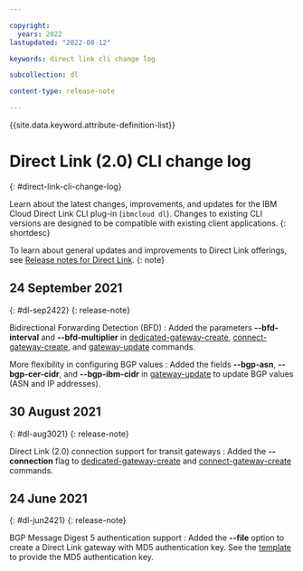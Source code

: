 ```yaml
---

copyright:
  years: 2022
lastupdated: "2022-08-12"

keywords: direct link cli change log

subcollection: dl

content-type: release-note

---
```


{{site.data.keyword.attribute-definition-list}}

# Direct Link (2.0) CLI change log
{: #direct-link-cli-change-log}

Learn about the latest changes, improvements, and updates for the IBM Cloud Direct Link CLI plug-in (`ibmcloud dl`). Changes to existing CLI versions are designed to be compatible with existing client applications.
{: shortdesc}

To learn about general updates and improvements to Direct Link offerings, see [Release notes for Direct Link](/docs/dl?topic=dl-direct-link-release-notes).
{: note}

## 24 September 2021
{: #dl-sep2422}
{: release-note}

Bidirectional Forwarding Detection (BFD)
:    Added the parameters **--bfd-interval** and **--bfd-multiplier** in [dedicated-gateway-create](/docs/dl?topic=dl-cli-plugin-dl-cli#create-dedicated-gateway), [connect-gateway-create](/docs/dl?topic=dl-cli-plugin-dl-cli#create-connect-gateway), and [gateway-update](/docs/dl?topic=dl-cli-plugin-dl-cli#update-gateway) commands.

More flexibility in configuring BGP values
:    Added the fields **--bgp-asn**, **--bgp-cer-cidr**, and **--bgp-ibm-cidr** in [gateway-update](/docs/dl?topic=dl-cli-plugin-dl-cli#update-gateway) to update BGP values (ASN and IP addresses).

## 30 August 2021
{: #dl-aug3021}
{: release-note}

Direct Link (2.0) connection support for transit gateways
:    Added the **--connection** flag to [dedicated-gateway-create](/docs/dl?topic=dl-cli-plugin-dl-cli#create-dedicated-gateway) and [connect-gateway-create](/docs/dl?topic=dl-cli-plugin-dl-cli#create-connect-gateway) commands.

## 24 June 2021
{: #dl-jun2421}
{: release-note}

BGP Message Digest 5 authentication support
:    Added the **--file** option to create a Direct Link gateway with MD5 authentication key. See the [template](/apidocs/direct_link#create-gateway) to provide the MD5 authentication key.
